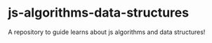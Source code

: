# js-algorithms-data-structures
A repository to guide learns about js algorithms and data structures!
